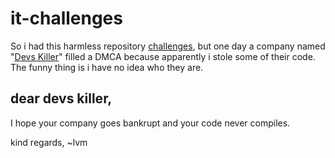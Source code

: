 # it-challenges

So i had this harmless repository [challenges](https://github.com/lvm/challenges), but one day a company named "[Devs Killer](https://devskiller.com/)" filled a DMCA because apparently i stole some of their code. The funny thing is i have no idea who they are. 

## dear devs killer,

I hope your company goes bankrupt and your code never compiles.

kind regards,
~lvm
